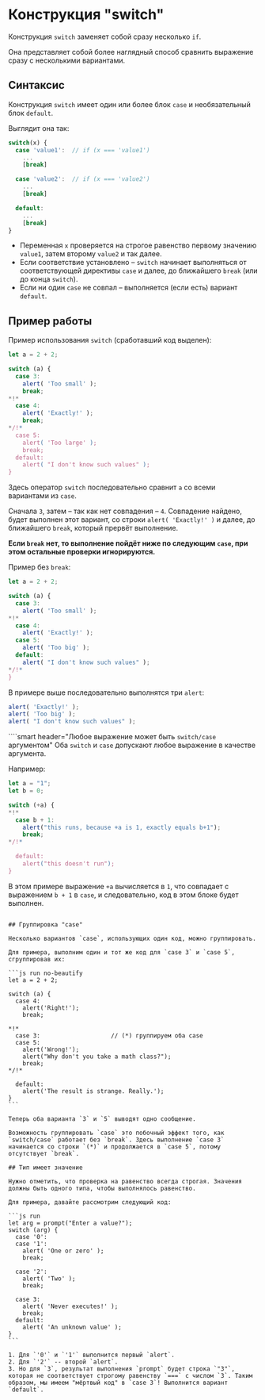 # Конструкция "switch"

Конструкция `switch` заменяет собой сразу несколько `if`.

Она представляет собой более наглядный способ сравнить выражение сразу с несколькими вариантами.

## Синтаксис

Конструкция `switch` имеет один или более блок `case` и необязательный блок `default`.

Выглядит она так:

```js no-beautify
switch(x) {
  case 'value1':  // if (x === 'value1')
    ...
    [break]

  case 'value2':  // if (x === 'value2')
    ...
    [break]

  default:
    ...
    [break]
}
```

- Переменная `x` проверяется на строгое равенство первому значению `value1`, затем второму `value2` и так далее.
- Если соответствие установлено – `switch` начинает выполняться от соответствующей директивы `case` и далее, до ближайшего `break` (или до конца `switch`).
- Если ни один `case` не совпал – выполняется (если есть) вариант `default`.

## Пример работы

Пример использования `switch` (сработавший код выделен):

```js run
let a = 2 + 2;

switch (a) {
  case 3:
    alert( 'Too small' );
    break;
*!*
  case 4:
    alert( 'Exactly!' );
    break;
*/!*
  case 5:
    alert( 'Too large' );
    break;
  default:
    alert( "I don't know such values" );
}
```

Здесь оператор `switch` последовательно сравнит `a` со всеми вариантами из `case`.

Сначала `3`, затем – так как нет совпадения – `4`. Совпадение найдено, будет выполнен этот вариант, со строки `alert( 'Exactly!' )` и далее, до ближайшего `break`, который прервёт выполнение.

**Если `break` нет, то выполнение пойдёт ниже по следующим `case`, при этом остальные проверки игнорируются.**

Пример без `break`:

```js run
let a = 2 + 2;

switch (a) {
  case 3:
    alert( 'Too small' );
*!*
  case 4:
    alert( 'Exactly!' );
  case 5:
    alert( 'Too big' );
  default:
    alert( "I don't know such values" );
*/!*
}
```

В примере выше последовательно выполнятся три `alert`:

```js
alert( 'Exactly!' );
alert( 'Too big' );
alert( "I don't know such values" );
```

````smart header="Любое выражение может быть `switch/case` аргументом"
Оба `switch` и `case` допускают любое выражение в качестве аргумента.

Например:

```js run
let a = "1";
let b = 0;

switch (+a) {
*!*
  case b + 1:
    alert("this runs, because +a is 1, exactly equals b+1");
    break;
*/!*

  default:
    alert("this doesn't run");
}
```
В этом примере выражение `+a` вычисляется в `1`, что совпадает с выражением `b + 1` в `case`, и следовательно, код в этом блоке будет выполнен.
````

## Группировка "case"

Несколько вариантов `case`, использующих один код, можно группировать.

Для примера, выполним один и тот же код для `case 3` и `case 5`, сгруппировав их:

```js run no-beautify
let a = 2 + 2;

switch (a) {
  case 4:
    alert('Right!');
    break;

*!*
  case 3:                    // (*) группируем оба case
  case 5:
    alert('Wrong!');
    alert("Why don't you take a math class?");
    break;
*/!*

  default:
    alert('The result is strange. Really.');
}
```

Теперь оба варианта `3` и `5` выводят одно сообщение.

Возможность группировать `case` это побочный эффект того, как `switch/case` работает без `break`. Здесь выполнение `case 3` начинается со строки `(*)` и продолжается в `case 5`, потому отсутствует `break`.

## Тип имеет значение

Нужно отметить, что проверка на равенство всегда строгая. Значения должны быть одного типа, чтобы выполнялось равенство.

Для примера, давайте рассмотрим следующий код:

```js run
let arg = prompt("Enter a value?");
switch (arg) {
  case '0':
  case '1':
    alert( 'One or zero' );
    break;

  case '2':
    alert( 'Two' );
    break;

  case 3:
    alert( 'Never executes!' );
    break;
  default:
    alert( 'An unknown value' );
}
```

1. Для `'0'` и `'1'` выполнится первый `alert`.
2. Для `'2'` -- второй `alert`.
3. Но для `3`, результат выполнения `prompt` будет строка `"3"`, которая не соответствует строгому равенству `===` с числом `3`. Таким образом, мы имеем "мёртвый код" в `case 3`! Выполнится вариант `default`.
